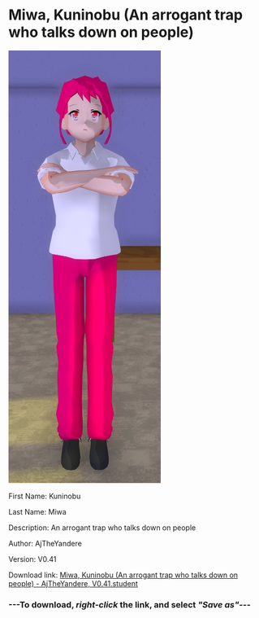 # Miwa, Kuninobu (An arrogant trap who talks down on people)

<img src = "https://raw.githubusercontent.com/Arbiter1223/Daigaku-Gurashi-Custom-Students/master/Students/Files/Miwa%2C%20Kuninobu%20(An%20arrogant%20trap%20who%20talks%20down%20on%20people).png">

First Name: Kuninobu

Last Name: Miwa

Description: An arrogant trap who talks down on people

Author: AjTheYandere

Version: V0.41

Download link: <a href="https://raw.githubusercontent.com/Arbiter1223/Daigaku-Gurashi-Custom-Students/master/Students/Files/Miwa%2C%20Kuninobu%20(An%20arrogant%20trap%20who%20talks%20down%20on%20people)%20-%20AjTheYandere%2C%20V0.41.student">Miwa, Kuninobu (An arrogant trap who talks down on people) - AjTheYandere, V0.41.student</a>

### ---**To download, _right-click_ the link, and select _"Save as"_**---
